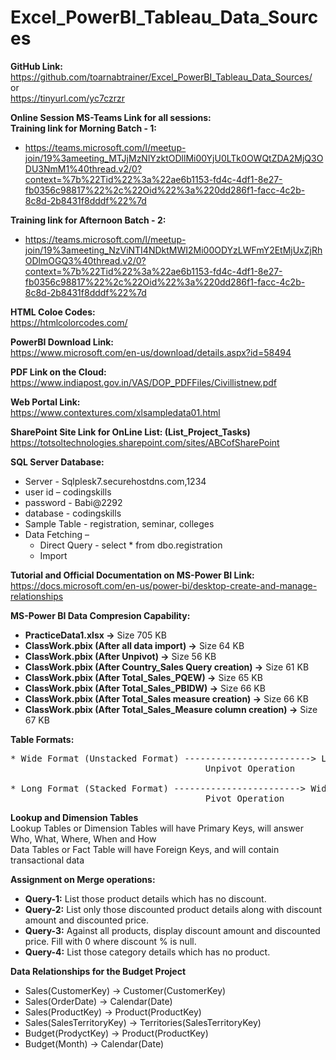 # Excel_PowerBI_Tableau_Data_Sources

**GitHub Link:**<br>
https://github.com/toarnabtrainer/Excel_PowerBI_Tableau_Data_Sources/<br>
or<br>
https://tinyurl.com/yc7czrzr<br>

**Online Session MS-Teams Link for all sessions:**<br>
**Training link for Morning Batch - 1:**<br>
* https://teams.microsoft.com/l/meetup-join/19%3ameeting_MTJjMzNlYzktODllMi00YjU0LTk0OWQtZDA2MjQ3ODU3NmM1%40thread.v2/0?context=%7b%22Tid%22%3a%22ae6b1153-fd4c-4df1-8e27-fb0356c98817%22%2c%22Oid%22%3a%220dd286f1-facc-4c2b-8c8d-2b8431f8dddf%22%7d

**Training link for Afternoon Batch - 2:**
* https://teams.microsoft.com/l/meetup-join/19%3ameeting_NzViNTI4NDktMWI2Mi00ODYzLWFmY2EtMjUxZjRhODlmOGQ3%40thread.v2/0?context=%7b%22Tid%22%3a%22ae6b1153-fd4c-4df1-8e27-fb0356c98817%22%2c%22Oid%22%3a%220dd286f1-facc-4c2b-8c8d-2b8431f8dddf%22%7d

**HTML Coloe Codes:**<br>
https://htmlcolorcodes.com/

**PowerBI Download Link:**<br>
https://www.microsoft.com/en-us/download/details.aspx?id=58494

**PDF Link on the Cloud:**<br>
https://www.indiapost.gov.in/VAS/DOP_PDFFiles/Civillistnew.pdf

**Web Portal Link:**<br>
https://www.contextures.com/xlsampledata01.html

**SharePoint Site Link for OnLine List: (List_Project_Tasks)**<br>
https://totsoltechnologies.sharepoint.com/sites/ABCofSharePoint

**SQL Server Database:**<br>
*	Server - Sqlplesk7.securehostdns.com,1234
*	user id – codingskills
* password - Babi@2292
* database - codingskills
* Sample Table - registration, seminar, colleges
* Data Fetching –
  *	Direct Query - select * from dbo.registration
  *	Import

**Tutorial and Official Documentation on MS-Power BI Link:**<br>
https://docs.microsoft.com/en-us/power-bi/desktop-create-and-manage-relationships

**MS-Power BI Data Compresion Capability:**<br>
* **PracticeData1.xlsx ->** Size 705 KB
* **ClassWork.pbix (After all data import) ->** Size 64 KB
* **ClassWork.pbix (After Unpivot) ->** Size 56 KB
* **ClassWork.pbix (After Country_Sales Query creation) ->** Size 61 KB
* **ClassWork.pbix (After Total_Sales_PQEW) ->** Size 65 KB
* **ClassWork.pbix (After Total_Sales_PBIDW) ->** Size 66 KB
* **ClassWork.pbix (After Total_Sales measure creation) ->** Size 66 KB
* **ClassWork.pbix (After Total_Sales_Measure column creation) ->** Size 67 KB

**Table Formats:**<br>
<pre>
* Wide Format (Unstacked Format) ------------------------> Long Format (Stacked Format)
                                     Unpivot Operation

* Long Format (Stacked Format) ------------------------> Wide Format (Unstacked Format)
                                     Pivot Operation
</pre>

**Lookup and Dimension Tables**<br>
Lookup Tables or Dimension Tables will have Primary Keys, will answer Who, What, Where, When and How<br>
Data Tables or Fact Table will have Foreign Keys, and will contain transactional data

**Assignment on Merge operations:**<br>
* **Query-1:** List those product details which has no discount.
* **Query-2:** List only those discounted product details along with discount amount and discounted price.
* **Query-3:** Against all products, display discount amount and discounted price. Fill with 0 where discount % is null.
* **Query-4:** List those category details which has no product.

**Data Relationships for the Budget Project**<br>
* Sales(CustomerKey) -> Customer(CustomerKey)<br>
* Sales(OrderDate) -> Calendar(Date)<br>
* Sales(ProductKey) -> Product(ProductKey)<br>
* Sales(SalesTerritoryKey) -> Territories(SalesTerritoryKey)<br>
* Budget(ProdyctKey) -> Product(ProductKey)<br>
* Budget(Month) -> Calendar(Date)<br>

